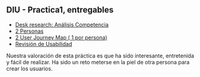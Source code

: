 ## DIU - Practica1, entregables


- [Desk research: Análisis Competencia](./Entrega/P1.pdf) 
- [2 Personas](./Entrega/Usuarios)
- [2 User Journey Map  ( 1 por persona)](./Entrega/Usuarios)
- [Revisión de Usabilidad](./Entrega/Usability-review.pdf) 

Nuestra valoración de esta práctica es que ha sido interesante, entretenida y fácil de realizar. Ha sido un reto meterse en la piel de otra persona para crear los usuarios.
